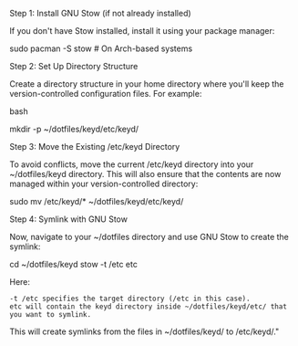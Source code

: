 Step 1: Install GNU Stow (if not already installed)

If you don't have Stow installed, install it using your package manager:

sudo pacman -S stow  # On Arch-based systems

Step 2: Set Up Directory Structure

Create a directory structure in your home directory where you'll keep the version-controlled configuration files. For example:

bash

mkdir -p ~/dotfiles/keyd/etc/keyd/

Step 3: Move the Existing /etc/keyd Directory

To avoid conflicts, move the current /etc/keyd directory into your ~/dotfiles/keyd directory. This will also ensure that the contents are now managed within your version-controlled directory:

sudo mv /etc/keyd/* ~/dotfiles/keyd/etc/keyd/

Step 4: Symlink with GNU Stow

Now, navigate to your ~/dotfiles directory and use GNU Stow to create the symlink:

cd ~/dotfiles/keyd
stow -t /etc etc

Here:

    -t /etc specifies the target directory (/etc in this case).
    etc will contain the keyd directory inside ~/dotfiles/keyd/etc/ that you want to symlink.

This will create symlinks from the files in ~/dotfiles/keyd/ to /etc/keyd/."
